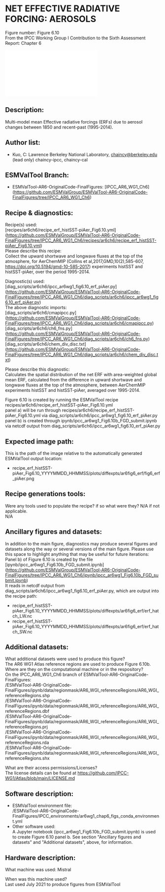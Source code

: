 
NET EFFECTIVE RADIATIVE FORCING: AEROSOLS
============

Figure number: Figure 6.10  
From the IPCC Working Group I Contribution to the Sixth Assessment Report: Chapter 6  

![Figure 6.10a](../images/ar6_wg1_chap6_fig6_10_netERFmap_SWLW_aer.pdf?raw=true)


Description:
------------
Multi-model mean Effective radiative forcings (ERFs) due to aerosol changes between 1850 and recent-past (1995-2014).  


Author list:
------------
- Kuo, C: Lawrence Berkeley National Laboratory, chaincy@berkeley.edu (lead only) chaincy-ipcc, chaincy-cal 

ESMValTool Branch:
------------------
- ESMValTool-AR6-OriginalCode-FinalFigures: [IPCC_AR6_WG1_Ch6] (https://github.com/ESMValGroup/ESMValTool-AR6-OriginalCode-FinalFigures/tree/IPCC_AR6_WG1_Ch6)


Recipe & diagnostics:
---------------------
Recipe(s) used:   
[recipes/ar6ch6/recipe_erf_histSST-piAer_Fig6.10.yml] (https://github.com/ESMValGroup/ESMValTool-AR6-OriginalCode-FinalFigures/tree/IPCC_AR6_WG1_Ch6/recipes/ar6ch6/recipe_erf_histSST-piAer_Fig6.10.yml)   
Please describe this recipe:  
Collect the upward shortwave and longwave fluxes at the top of the atmosphere, for AerChemMIP (Collins et al,2017,GMD,10(2),585-607, https://doi.org/10.5194/gmd-10-585-2017) experiments histSST and histSST-piAer, over the period 1995-2014.


Diagnostic(s) used:   
[diag_scripts/ar6ch6/ipcc_ar6wg1_fig6.10_erf_piAer.py] (https://github.com/ESMValGroup/ESMValTool-AR6-OriginalCode-FinalFigures/tree/IPCC_AR6_WG1_Ch6/diag_scripts/ar6ch6/ipcc_ar6wg1_fig6.10_erf_piAer.py)   
The above diagnostic imports:  
[diag_scripts/ar6ch6/cmapipcc.py] (https://github.com/ESMValGroup/ESMValTool-AR6-OriginalCode-FinalFigures/tree/IPCC_AR6_WG1_Ch6/diag_scripts/ar6ch6/cmapipcc.py)  
[diag_scripts/ar6ch6/ch6_fns.py] (https://github.com/ESMValGroup/ESMValTool-AR6-OriginalCode-FinalFigures/tree/IPCC_AR6_WG1_Ch6/diag_scripts/ar6ch6/ch6_fns.py)    
[diag_scripts/ar6ch6/chem_div_disc.txt] (https://github.com/ESMValGroup/ESMValTool-AR6-OriginalCode-FinalFigures/tree/IPCC_AR6_WG1_Ch6/diag_scripts/ar6ch6/chem_div_disc.txt)  

Please describe this diagnostic:  
Calculates the spatial distribution of the net ERF with area-weighted global mean ERF, calculated from the difference in upward shortwave and longwave fluxes at the top of the atmosphere, between AerChemMIP experiments histSST and histSST-piAer, averaged over 1995-2014.

Figure 6.10 is created by running the ESMValTool recipe recipes/ar6ch6/recipe_erf_histSST-piAer_Fig6.10.yml  
panel a) will be run through recipes/ar6ch6/recipe_erf_histSST-piAer_Fig6.10.yml via diag_scripts/ar6ch6/ipcc_ar6wg1_fig6.10_erf_piAer.py  
panel b) is created through ipynb/ipcc_ar6wg1_Fig6.10b_FGD_submit.ipynb via netcdf output from diag_scripts/ar6ch6/ipcc_ar6wg1_fig6.10_erf_piAer.py  

Expected image path:
--------------------
This is the path of the image relative to the automatically generated ESMValTool output location:  
- recipe_erf_histSST-piAer_Fig6.10_YYYYMMDD_HHMMSS/plots/diffexpts/ar6fig6_erf/fig6_erf_piAer.png  


Recipe generations tools: 
-------------------------
Were any tools used to populate the recipe? if so what were they? N/A if not applicable.   
N/A


Ancillary figures and datasets:
-------------------------------
In addition to the main figure, diagnostics may produce several figures and datasets along the way or several versions of the main figure. Please use this space to highlight anything that may be useful for future iterations:  
Panel b) of Figure 6.10 is created by the file  
[ipynb/ipcc_ar6wg1_Fig6.10b_FGD_submit.ipynb] (https://github.com/ESMValGroup/ESMValTool-AR6-OriginalCode-FinalFigures/tree/IPCC_AR6_WG1_Ch6/ipynb/ipcc_ar6wg1_Fig6.10b_FGD_submit.ipynb)  
It reads in netcdf output from diag_scripts/ar6ch6/ipcc_ar6wg1_fig6.10_erf_piAer.py, which are output into the recipe path:  
- recipe_erf_histSST-piAer_Fig6.10_YYYYMMDD_HHMMSS/plots/diffexpts/ar6fig6_erf/erf_hatch_LW.nc
- recipe_erf_histSST-piAer_Fig6.10_YYYYMMDD_HHMMSS/plots/diffexpts/ar6fig6_erf/erf_hatch_SW.nc


Additional datasets:
--------------------
What additional datasets were used to produce this figure?   
The AR6 WG1 Atlas reference regions are used to produce Figure 6.10b.    
Where are they on the computational machine or in the respository?   
On the IPCC_AR6_WG1_Ch6 branch of ESMValTool-AR6-OriginalCode-FinalFigures:   
/ESMValTool-AR6-OriginalCode-FinalFigures/ipynb/data/regionmask/AR6_WGI_referenceRegions/AR6_WGI_referenceRegions.shp  
/ESMValTool-AR6-OriginalCode-FinalFigures/ipynb/data/regionmask/AR6_WGI_referenceRegions/AR6_WGI_referenceRegions.dbf  
/ESMValTool-AR6-OriginalCode-FinalFigures/ipynb/data/regionmask/AR6_WGI_referenceRegions/AR6_WGI_referenceRegions.prj  
/ESMValTool-AR6-OriginalCode-FinalFigures/ipynb/data/regionmask/AR6_WGI_referenceRegions/AR6_WGI_referenceRegions.rda  
/ESMValTool-AR6-OriginalCode-FinalFigures/ipynb/data/regionmask/AR6_WGI_referenceRegions/AR6_WGI_referenceRegions.shx  

What are their access permissions/Licenses?  
The license details can be found at https://github.com/IPCC-WG1/Atlas/blob/main/LICENSE.md    

Software description:
---------------------
- ESMValTool environment file:   
/ESMValTool-AR6-OriginalCode-FinalFigures/IPCC_environments/ar6wg1_chap6_figs_conda_environment.yml  
- Other software used:  
A Jupyter notebook (ipcc_ar6wg1_Fig6.10b_FGD_submit.ipynb) is used to create Figure 6.10 panel b. See section "Ancillary figures and datasets" and "Additional datasets", above, for information.  

Hardware description:
---------------------
What machine was used: 
Mistral  
 
When was this machine used?  
Last used July 2021 to produce figures from ESMValTool  

